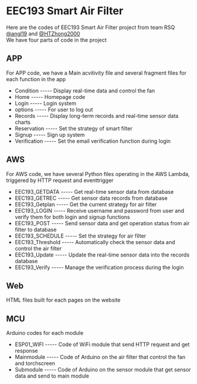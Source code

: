 # EEC193 Smart Air Filter
Here are the codes of EEC193 Smart Air Filter project from team RSQ [@angl19](https://github.com/angl19) and [@HTZhong2000](https://github.com/HTZhong2000)<br/>
We have four parts of code in the project
## APP
For APP code, we have a Main acvitivity file and several fragment files for each function in the app
* Condition ----- Display real-time data and control the fan
* Home ----- Homepage code
* Login ----- Login system
* options ----- For user to log out
* Records ----- Display long-term records and real-time sensor data charts
* Reservation ----- Set the strategy of smart filter
* Signup ----- Sign up system
* Verification ----- Set the email verification function during login
## AWS
For AWS code, we have several Python files operating in the AWS Lambda, triggered by HTTP request and eventtrigger
* EEC193_GETDATA ----- Get real-time sensor data from database
* EEC193_GETREC ----- Get sensor data records from database
* EEC193_Getplan ----- Get the current strategy for air filter
* EEC193_LOGIN ----- Receive username and password from user and verify them for both login and signup functions
* EEC193_POST ----- Send sensor data and get operation status from air filter to database
* EEC193_SCHEDULE ----- Set the strategy for air filter
* EEC193_Threshold ----- Automatically check the sensor data and control the air filter
* EEC193_Update ----- Update the real-time sensor data into the records database
* EEC193_Verify ----- Manage the verification process during the login

## Web
HTML files built for each pages on the website

## MCU
Arduino codes for each module
* ESP01_WIFI ----- Code of WiFi module that send HTTP request and get response
* Mainmodule ----- Code of Arduino on the air filter that control the fan and torchscreen
* Submodule ----- Code of Arduino on the sensor module that get sensor data and send to main module
